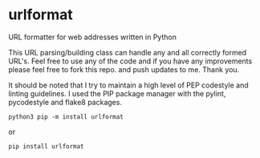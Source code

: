 # urlformat
URL formatter for web addresses written in Python

This URL parsing/building class can handle any and all correctly formed URL's. Feel free to use any of the code and if you have any improvements please feel free to fork this repo. and push updates to me. Thank you.

It should be noted that I try to maintain a high level of PEP codestyle and linting guidelines. I used the PIP package manager with the pylint, pycodestyle and flake8 packages.

```console
python3 pip -m install urlformat
```
or
```console
pip install urlformat
```
